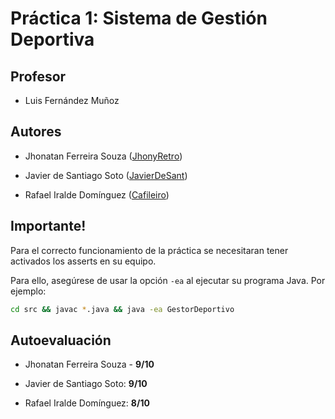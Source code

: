 # Práctica 1: Sistema de Gestión Deportiva

## Profesor

- Luis Fernández Muñoz

## Autores

- Jhonatan Ferreira Souza ([JhonyRetro](https://github.com/JhonyRetro))

- Javier de Santiago Soto ([JavierDeSant](https://github.com/javierdesant))

- Rafael Iralde Domínguez ([Cafileiro](https://github.com/Cafileiro))

## Importante!

Para el correcto funcionamiento de la práctica se necesitaran tener activados los asserts en su equipo.

Para ello, asegúrese de usar la opción `-ea` al ejecutar su programa Java. Por ejemplo:

```sh
cd src && javac *.java && java -ea GestorDeportivo
```

## Autoevaluación

- Jhonatan Ferreira Souza - **9/10**

- Javier de Santiago Soto:  **9/10**

- Rafael Iralde Domínguez:  **8/10**
